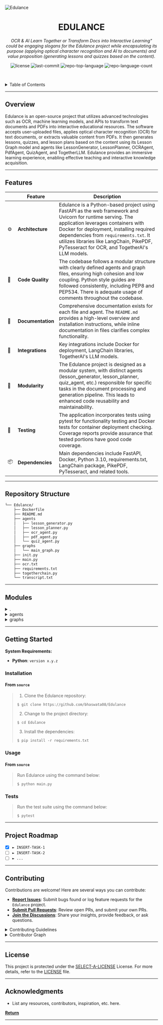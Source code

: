 ![Edulance](https://github.com/bhaswata08/Edulance/assets/106006087/33db5a20-3ebd-46c6-b5d5-b48f860798d3)
<p align="center">
    <h1 align="center">EDULANCE</h1>
</p>
<p align="center">
    <em>OCR & AI Learn Together or Transform Docs into Interactive Learning" could be engaging slogans for the Edulance project while encapsulating its purpose (applying optical character recognition and AI to documents) and value proposition (generating lessons and quizzes based on the content).</em>
</p>
<p align="center">
	<img src="https://img.shields.io/github/license/bhaswata08/Edulance?style=default&logo=opensourceinitiative&logoColor=white&color=0080ff" alt="license">
	<img src="https://img.shields.io/github/last-commit/bhaswata08/Edulance?style=default&logo=git&logoColor=white&color=0080ff" alt="last-commit">
	<img src="https://img.shields.io/github/languages/top/bhaswata08/Edulance?style=default&color=0080ff" alt="repo-top-language">
	<img src="https://img.shields.io/github/languages/count/bhaswata08/Edulance?style=default&color=0080ff" alt="repo-language-count">
<p>
<p align="center">
	<!-- default option, no dependency badges. -->
</p>

<br><!-- TABLE OF CONTENTS -->
<details>
  <summary>Table of Contents</summary><br>

- [ Overview](#-overview)
- [ Features](#-features)
- [ Repository Structure](#-repository-structure)
- [ Modules](#-modules)
- [ Getting Started](#-getting-started)
  - [ Installation](#-installation)
  - [ Usage](#-usage)
  - [ Tests](#-tests)
- [ Project Roadmap](#-project-roadmap)
- [ Contributing](#-contributing)
- [ License](#-license)
- [ Acknowledgments](#-acknowledgments)
</details>
<hr>

##  Overview

Edulance is an open-source project that utilizes advanced technologies such as OCR, machine learning models, and APIs to transform text documents and PDFs into interactive educational resources. The software accepts user-uploaded files, applies optical character recognition (OCR) for text documents, or extracts valuable content from PDFs. It then generates lessons, quizzes, and lesson plans based on the content using its Lesson Graph model and agents like LessonGenerator, LessonPlanner, OCRAgent, PdfAgent, QuizAgent, and TogetherLLM. Edulance provides an immersive learning experience, enabling effective teaching and interactive knowledge acquisition.

---


##  Features

|    |   Feature         | Description |
|----|-------------------|---------------------------------------------------------------|
| ⚙️  | **Architecture**  | Edulance is a Python-based project using FastAPI as the web framework and Uvicorn for runtime serving. The application leverages containers with Docker for deployment, installing required dependencies from `requirements.txt`. It utilizes libraries like LangChain, PikePDF, PyTesseract for OCR, and TogetherAI's LLM models. |
| 🔩 | **Code Quality**  | The codebase follows a modular structure with clearly defined agents and graph files, ensuring high cohesion and low coupling. Python style guides are followed consistently, including PEP8 and PEP534. There is adequate usage of comments throughout the codebase. |
| 📄 | **Documentation** | Comprehensive documentation exists for each file and agent. The `README.md` provides a high-level overview and installation instructions, while inline documentation in files clarifies complex functionality. |
| 🔌 | **Integrations**  | Key integrations include Docker for deployment, LangChain libraries, TogetherAI's LLM models. |
| 🧩 | **Modularity**    | The Edulance project is designed as a modular system, with distinct agents (lesson_generator, lesson_planner, quiz_agent, etc.) responsible for specific tasks in the document processing and generation pipeline. This leads to enhanced code reusability and maintainability.|
| 🧪 | **Testing**       | The application incorporates tests using pytest for functionality testing and Docker tests for container deployment checking. Coverage reports provide assurance that tested portions have good code coverage. |
| 📦 | **Dependencies**  | Main dependencies include FastAPI, Docker, Python 3.10, requirements.txt, LangChain package, PikePDF, PyTesseract, and related tools.|

---

##  Repository Structure

```sh
└── Edulance/
    ├── Dockerfile
    ├── README.md
    ├── agents
    │   ├── lesson_generator.py
    │   ├── lesson_planner.py
    │   ├── ocr_agent.py
    │   ├── pdf_agent.py
    │   └── quiz_agent.py
    ├── graphs
    │   └── main_graph.py
    ├── init.py
    ├── main.py
    ├── ocr.txt
    ├── requirements.txt
    ├── togetherchain.py
    └── transcript.txt
```

---

##  Modules

<details closed><summary>.</summary>

| File                                                                                    | Summary                                                                                                                                                                                                                                                                                                                      |
| ---                                                                                     | ---                                                                                                                                                                                                                                                                                                                          |
| [Dockerfile](https://github.com/bhaswata08/Edulance/blob/master/Dockerfile)             | Sets base Python runtime, installs dependencies from requirements.txt, and copies application code into container for execution, exposing port 7002.                                                                                                                                                                         |
| [init.py](https://github.com/bhaswata08/Edulance/blob/master/init.py)                   | Sets environment variables for application accessing Together API using OS environment. In Edulance project architecture, this initialization function, located in init.py, enables secure interaction between the app and Togethers platform.                                                                               |
| [main.py](https://github.com/bhaswata08/Edulance/blob/master/main.py)                   | This FastAPI application accepts user-uploaded text documents, applies optical character recognition (OCR) to them, and then generates lessons and quizzes based on the content using the Lesson Graph model and Quiz Agent. Additionally, it supports generating a lesson plan and a quiz from PDF files.                   |
| [ocr.txt](https://github.com/bhaswata08/Edulance/blob/master/ocr.txt)                   | An example OCR File                                                                                |
| [requirements.txt](https://github.com/bhaswata08/Edulance/blob/master/requirements.txt) | In this repository, the requirements.txt file specifies essential libraries for Edulance project's functioning. Notably, it includes LangChain and related packages, FastAPI and Uvicorn web frameworks, OCR tools like PikePDF and PyTesseract.                                           |
| [togetherchain.py](https://github.com/bhaswata08/Edulance/blob/master/togetherchain.py) | Creates a custom Language Model (LLM) named `TogetherLLM` that integrates with the Together chat API using its client. This LLM allows the application to generate responses based on given prompts, utilizing temperature and max tokens settings.                                                                          |
| [transcript.txt](https://github.com/bhaswata08/Edulance/blob/master/transcript.txt)     | Example transcript file |

</details>

<details closed><summary>agents</summary>

| File                                                                                                 | Summary                                                                                                                                                                                                                                                                                                                            |
| ---                                                                                                  | ---                                                                                                                                                                                                                                                                                                                                |
| [lesson_generator.py](https://github.com/bhaswata08/Edulance/blob/master/agents/lesson_generator.py) | Generate a detailed and engaging lesson based on document contents as an expert teacher. Understand documents deeply and explain each concept in detail without creating quizzes or generating lesson plans. User proficiency and expected topics provided. Interacting with language model using ChatGroq to generate the lesson. |
| [lesson_planner.py](https://github.com/bhaswata08/Edulance/blob/master/agents/lesson_planner.py)     | Our Lesson Planner Agent processes documents, identifying topics and objectives for effective teaching. Using LLM, it constructs lesson structures adhering to specified formats. Key components include document understanding, main topic identification, and structured lesson generation.                                      |
| [ocr_agent.py](https://github.com/bhaswata08/Edulance/blob/master/agents/ocr_agent.py)               | Transform documents into educational lessons with precision using the OCR agent, residing in `ocr_agent.py`. This script integrates Together LLM Models to parse OCR text, understand concepts in detail, and generate captivating lessons for optimal learning experiences.                                    |
| [pdf_agent.py](https://github.com/bhaswata08/Edulance/blob/master/agents/pdf_agent.py)               | The `pdf_agent.py` script acts as an intelligent agent within the Edulance repository, utilizing TogetherAI and Langchain technologies to extract valuable lessons and summaries from provided PDF documents.                                                                                                                          |
| [quiz_agent.py](https://github.com/bhaswata08/Edulance/blob/master/agents/quiz_agent.py)             | Generate quiz questions and answers based on document analysis, tailored for user proficiency. Utilize an LLM model to create varied, engaging, and assessing quizzes without deviating from specified format. (agents/quiz_agent.py)                                                                                              |

</details>

<details closed><summary>graphs</summary>

| File                                                                                     | Summary                                                                                                                                                                                                                                                                                                                                                                                                            |
| ---                                                                                      | ---                                                                                                                                                                                                                                                                                                                                                                                                                |
| [main_graph.py](https://github.com/bhaswata08/Edulance/blob/master/graphs/main_graph.py) | This file defines and sets up a state graph using the provided `AgentState` and two main nodes-lesson_planner and lesson_generator. The lesson_planner node processes document input along with user proficiency to generate LessonStructure, which is passed to the lesson_generator for generating custom lessons. The compiled graph serves as a blueprint for this functionality in the Edulance architecture. |

</details>

---

##  Getting Started

**System Requirements:**

* **Python**: `version x.y.z`

###  Installation

<h4>From <code>source</code></h4>

> 1. Clone the Edulance repository:
>
> ```console
> $ git clone https://github.com/bhaswata08/Edulance
> ```
>
> 2. Change to the project directory:
> ```console
> $ cd Edulance
> ```
>
> 3. Install the dependencies:
> ```console
> $ pip install -r requirements.txt
> ```

###  Usage

<h4>From <code>source</code></h4>

> Run Edulance using the command below:
> ```console
> $ python main.py
> ```

###  Tests

> Run the test suite using the command below:
> ```console
> $ pytest
> ```

---

##  Project Roadmap

- [X] `► INSERT-TASK-1`
- [ ] `► INSERT-TASK-2`
- [ ] `► ...`

---

##  Contributing

Contributions are welcome! Here are several ways you can contribute:

- **[Report Issues](https://github.com/bhaswata08/Edulance/issues)**: Submit bugs found or log feature requests for the `Edulance` project.
- **[Submit Pull Requests](https://github.com/bhaswata08/Edulance/blob/main/CONTRIBUTING.md)**: Review open PRs, and submit your own PRs.
- **[Join the Discussions](https://github.com/bhaswata08/Edulance/discussions)**: Share your insights, provide feedback, or ask questions.

<details closed>
<summary>Contributing Guidelines</summary>

1. **Fork the Repository**: Start by forking the project repository to your github account.
2. **Clone Locally**: Clone the forked repository to your local machine using a git client.
   ```sh
   git clone https://github.com/bhaswata08/Edulance
   ```
3. **Create a New Branch**: Always work on a new branch, giving it a descriptive name.
   ```sh
   git checkout -b new-feature-x
   ```
4. **Make Your Changes**: Develop and test your changes locally.
5. **Commit Your Changes**: Commit with a clear message describing your updates.
   ```sh
   git commit -m 'Implemented new feature x.'
   ```
6. **Push to github**: Push the changes to your forked repository.
   ```sh
   git push origin new-feature-x
   ```
7. **Submit a Pull Request**: Create a PR against the original project repository. Clearly describe the changes and their motivations.
8. **Review**: Once your PR is reviewed and approved, it will be merged into the main branch. Congratulations on your contribution!
</details>

<details closed>
<summary>Contributor Graph</summary>
<br>
<p align="center">
   <a href="https://github.com{/bhaswata08/Edulance/}graphs/contributors">
      <img src="https://contrib.rocks/image?repo=bhaswata08/Edulance">
   </a>
</p>
</details>

---

##  License

This project is protected under the [SELECT-A-LICENSE](https://choosealicense.com/licenses) License. For more details, refer to the [LICENSE](https://choosealicense.com/licenses/) file.

---

##  Acknowledgments

- List any resources, contributors, inspiration, etc. here.

[**Return**](#-overview)

---
